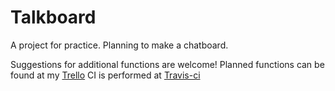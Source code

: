 # Talkboard
A project for practice. Planning to make a chatboard.

Suggestions for additional functions are welcome!
Planned functions can be found at my [Trello](https://trello.com/b/Jp6oPHUW/talkboard-personal-project)
CI is performed at [Travis-ci](https://travis-ci.org/ArktinenSieni/Talkboard)
